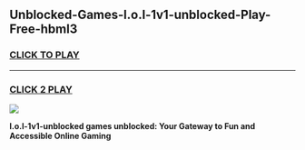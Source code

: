 
## Unblocked-Games-l.o.l-1v1-unblocked-Play-Free-hbml3
<h3>
<a href="https://premium76.site?title=l.o.l-1v1-unblocked&ref=21A">CLICK TO PLAY</a></h3>
<hr>

<h3>
<a href="https://premium76.site?title=l.o.l-1v1-unblocked&ref=21A">CLICK 2 PLAY</a>
  
</h3>

<a href="https://premium76.site?title=l.o.l-1v1-unblocked&ref=21A"><img src="https://clearcache.store/games.png"></a>


**l.o.l-1v1-unblocked games unblocked: Your Gateway to Fun and Accessible Online Gaming**
